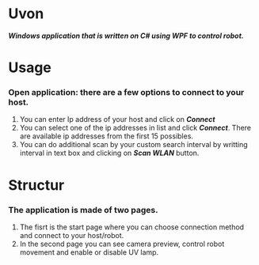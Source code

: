 # **Uvon**
**_Windows application that is written on C# using WPF to control robot._**

# Usage
### Open application: there are a few options to connect to your host. 
1. You can enter Ip address of your host and click on **_Connect_**
2. You can select one of the ip addresses in list and click **_Connect_**. There are available ip addresses from the first 15 possibles.
3. You can do additional scan by your custom search interval by writting interval in text box and clicking on **_Scan WLAN_** button.

# Structur

### The application is made of two pages.
1. The fisrt is the start page where you can choose connection method and connect to your host/robot.
2. In the second page you can see camera preview, control robot movement and enable or disable UV lamp.
